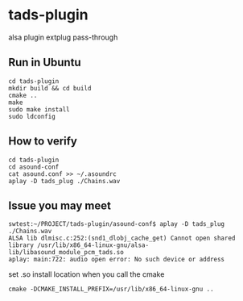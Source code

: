 # tads-plugin
alsa plugin extplug pass-through

## Run in Ubuntu
``` shell
cd tads-plugin
mkdir build && cd build
cmake ..
make
sudo make install
sudo ldconfig
```
## How to verify
``` shell
cd tads-plugin
cd asound-conf
cat asound.conf >> ~/.asoundrc
aplay -D tads_plug ./Chains.wav
```

## Issue you may meet
``` shell
swtest:~/PROJECT/tads-plugin/asound-conf$ aplay -D tads_plug ./Chains.wav 
ALSA lib dlmisc.c:252:(snd1_dlobj_cache_get) Cannot open shared library /usr/lib/x86_64-linux-gnu/alsa-lib/libasound_module_pcm_tads.so
aplay: main:722: audio open error: No such device or address
```
set .so install location when you call the cmake
```shell
cmake -DCMAKE_INSTALL_PREFIX=/usr/lib/x86_64-linux-gnu ..
```
